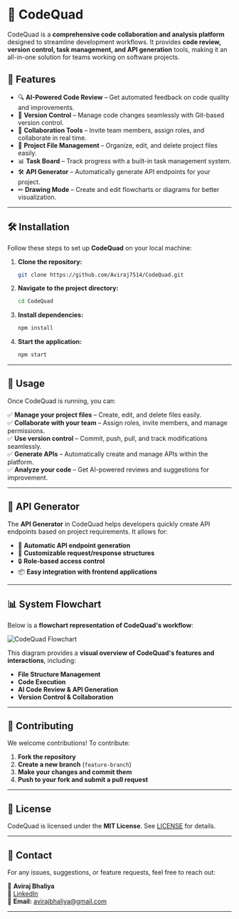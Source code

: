 

# 🚀 CodeQuad  

CodeQuad is a **comprehensive code collaboration and analysis platform** designed to streamline development workflows. It provides **code review, version control, task management, and API generation** tools, making it an all-in-one solution for teams working on software projects.  

## 🌟 Features  

- 🔍 **AI-Powered Code Review** – Get automated feedback on code quality and improvements.  
- 🔄 **Version Control** – Manage code changes seamlessly with Git-based version control.  
- 👥 **Collaboration Tools** – Invite team members, assign roles, and collaborate in real time.  
- 📁 **Project File Management** – Organize, edit, and delete project files easily.  
- 📊 **Task Board** – Track progress with a built-in task management system.  
- 🛠 **API Generator** – Automatically generate API endpoints for your project.  
- ✏ **Drawing Mode** – Create and edit flowcharts or diagrams for better visualization.  
  

---

## 🛠 Installation  

Follow these steps to set up **CodeQuad** on your local machine:  

1. **Clone the repository:**  
   ```sh
   git clone https://github.com/Aviraj7514/CodeQuad.git
   ```
2. **Navigate to the project directory:**  
   ```sh
   cd CodeQuad
   ```
3. **Install dependencies:**  
   ```sh
   npm install
   ```
4. **Start the application:**  
   ```sh
   npm start
   ```

---

## 🎯 Usage  

Once CodeQuad is running, you can:  

✅ **Manage your project files** – Create, edit, and delete files easily.  
✅ **Collaborate with your team** – Assign roles, invite members, and manage permissions.  
✅ **Use version control** – Commit, push, pull, and track modifications seamlessly.  
✅ **Generate APIs** – Automatically create and manage APIs within the platform.  
✅ **Analyze your code** – Get AI-powered reviews and suggestions for improvement.  

---

## 📝 API Generator  

The **API Generator** in CodeQuad helps developers quickly create API endpoints based on project requirements. It allows for:  

- 📌 **Automatic API endpoint generation**  
- 📜 **Customizable request/response structures**  
- 🔒 **Role-based access control**  
- 📦 **Easy integration with frontend applications**  

---

## 📊 System Flowchart  

Below is a **flowchart representation of CodeQuad's workflow**:  

![CodeQuad Flowchart](https://github.com/Aviraj0714/CodeQuad/blob/3ae30f73a6a4a3cfda3b7a6f85bf9d0bf491855e/client/public/diagram-export-3-4-2025-12_21_14-AM.png)  

This diagram provides a **visual overview of CodeQuad's features and interactions**, including:  
- **File Structure Management**  
- **Code Execution**  
- **AI Code Review & API Generation**  
- **Version Control & Collaboration**  

---

## 🤝 Contributing  

We welcome contributions! To contribute:  

1. **Fork the repository**  
2. **Create a new branch** (`feature-branch`)  
3. **Make your changes and commit them**  
4. **Push to your fork and submit a pull request**  

---

## 📜 License  

CodeQuad is licensed under the **MIT License**. See [LICENSE](LICENSE) for details.  

---

## 📧 Contact  

For any issues, suggestions, or feature requests, feel free to reach out:  

👤 **Aviraj Bhaliya**  
🔗 [LinkedIn](https://www.linkedin.com/in/aviraj-bhaliya-4483a7236)  
📧 **Email:** avirajbhaliya@gmail.com  

---
